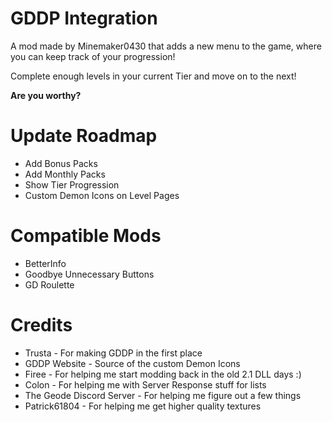 # GDDP Integration

A mod made by Minemaker0430 that adds a new menu to the game, where you can keep track of your progression!

Complete enough levels in your current Tier and move on to the next!

**Are you worthy?**

# Update Roadmap

* Add Bonus Packs
* Add Monthly Packs
* Show Tier Progression
* Custom Demon Icons on Level Pages

# Compatible Mods

* BetterInfo
* Goodbye Unnecessary Buttons
* GD Roulette

# Credits

* Trusta - For making GDDP in the first place
* GDDP Website - Source of the custom Demon Icons
* Firee - For helping me start modding back in the old 2.1 DLL days :)
* Colon - For helping me with Server Response stuff for lists
* The Geode Discord Server - For helping me figure out a few things
* Patrick61804 - For helping me get higher quality textures